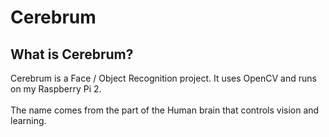 # Cerebrum

## What is Cerebrum?
Cerebrum is a Face / Object Recognition project. It uses OpenCV and runs on my Raspberry Pi 2.<br/>
<br/>
The name comes from the part of the Human brain that controls vision and learning.
